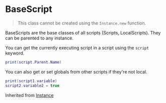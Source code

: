 # BaseScript
> This class cannot be created using the `Instance.new` function.

BaseScripts are the base classes of all scripts (Scripts, LocalScripts). They can be parented to any instance.

You can get the currently executing script in a script using the `script` keyword.  

```lua
print(script.Parent.Name)
```

You can also get or set globals from other scripts if they're not local.

```lua
print(script1.variable)
script2.variable2 = true
```

Inherited from [Instance](../Instance)
